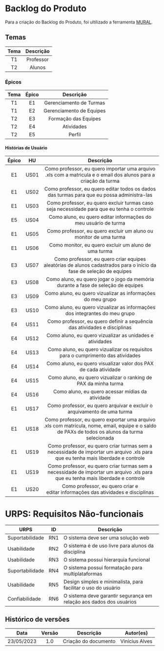 # Backlog do Produto
Para a criação do Backlog do Produto, foi ultilizado a ferramenta [MURAL](https://app.mural.co/invitation/mural/reqbacklog0444/1683932566864?sender=uf7e1660760d0a1d8cb2e3880&key=0b05e724-71e6-467f-bd58-573228f58888).

## Temas
| Tema  | Descrição |
|:--:|:---------:|
| T1 | Professor |
| T2 |   Alunos  |

### Épicos
|Tema| Épico| Descrição |
|:-: |:----:| :-----------------------: |
| T1 |  E1  | Gerenciamento de Turmas   |
| T1 |  E2  | Gerenciamento de Equipes  |
| T2 |  E3  | Formação das Equipes      |
| T2 |  E4  | Atividades                |
| T2 |  E5  | Perfil                    |

#### Histórias de Usuário
|Épico |  HU  | Descrição |
|:----:|:----:| :-----------------------: |
|  E1  | US01 | Como professor, eu quero importar uma arquivo .xls com a matricula e o email dos alunos para a criação da turma                                 |
|  E1  | US02 | Como professor, eu quero editar todos os dados das turmas para que eu possa administra-las                                                      |
|  E1  | US03 | Como professor, eu quero excluir turmas caso seja necessidade para que eu tenha o controle                                                      |
|  E5  | US04 | Como aluno, eu quero editar informações do meu usuário de turma                                                                                 |
|  E1  | US05 | Como professor, eu quero excluir um aluno ou monitor de uma turma                                                                               |
|  E1  | US06 | Como monitor, eu quero excluir um aluno de uma turma                                                                                            |
|  E3  | US07 | Como professor, eu quero criar equipes aleatórias de alunos cadastrados para o início da fase de seleção de equipes                             |
|  E3  | US08 | Como aluno, eu quero jogar o jogo da memória durante a fase de seleção de equipes                                                               |
|  E3  | US09 | Como aluno, eu quero vizualizar as informações do meu grupo                                                                                     |
|  E3  | US10 | Como aluno, eu quero vizualizar as informações dos integrantes do meu grupo                                                                     |
|  E4  | US11 | Como professor, eu quero definir a sequência das atividades e disciplinas                                                                       |
|  E4  | US12 | Como aluno, eu quero vizualizar as unidades e atividades                                                                                        |
|  E4  | US13 | Como aluno, eu quero vizualizar os requisitos para o cumprimento das atividades                                                                 |
|  E4  | US14 | Como aluno, eu quero visualizar valor dos PAX de cada atividade                                                                                 |
|  E4  | US15 | Como aluno, eu quero vizualizar o ranking de PAX da minha turma                                                                                 |
|  E4  | US16 | Como aluno, eu quero acessar mídias da atividade                                                                                                |
|  E1  | US17 | Como professor, eu quero arquivar e excluir o arquivamento de uma turma                                                                         |
|  E1  | US18 | Como professor, eu quero exportar uma arquivo .xls com matrícula, nome, email, equipe e o saldo de PAXs de todos os alunos da turma selecionada |
|  E1  | US19 | Como professor, eu quero criar turmas sem a necessidade de importar um arquivo .xls para que eu tenha mais liberdade e controle                 |
|  E1  | US19 | Como professor, eu quero criar turmas sem a necessidade de importar um arquivo .xls para que eu tenha mais liberdade e controle                 |
|  E1  | US20 | Como professor, eu quero criar e editar informações das atividades e disciplinas                                                                |

# URPS: Requisitos Não-funcionais
| URPS            | ID  | Descrição                                                           |
| --------------- | --- | ------------------------------------------------------------------- |
| Suportabilidade | RN1 | O sistema deve ser uma solução web                                  |
| Usabilidade     | RN2 | O sistema é de uso livre para alunos da disciplina                  |
| Usabilidade     | RN3 | O sistema possui hierarquia funcional                               |
| Suportabilidade | RN4 | O sistema possui formatação para multiplataformas                   |
| Usabilidade     | RN5 | Design simples e minimalista, para facilitar o uso do usuário       |
| Confiabilidade  | RN6 | O sistema deve garantir segurança em relação aos dados dos usuários |

## Histórico de versões
|  Data | Versão | Descrição | Autor(es) |
| :--------: | :----: | :------------------: | :------------: |
| 23/05/2023 |  1.0   | Criação do documento | Vinícius Alves |
